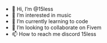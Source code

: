 - 👋 Hi, I’m @15less
- 👀 I’m interested in music
- 🌱 I’m currently learning to code 
- 💞️ I’m looking to collaborate on Fivem
- 📫 How to reach me discord 15less

<!---
15less/15less is a ✨ special ✨ repository because its `README.md` (this file) appears on your GitHub profile.
You can click the Preview link to take a look at your changes.
--->
